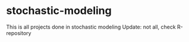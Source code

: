 # stochastic-modeling
This is all projects done in stochastic modeling
Update: not all, check R-repository
